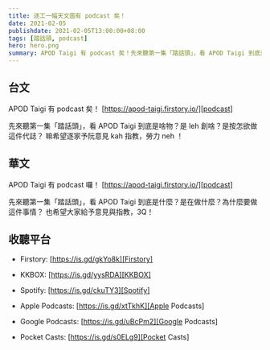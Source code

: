 ```yaml
---
title: 逐工一幅天文圖有 podcast 矣！
date: 2021-02-05
publishdate: 2021-02-05T13:00:00+08:00
tags: [踏話頭, podcast]
hero: hero.png
summary: APOD Taigi 有 podcast 矣！先來聽第一集「踏話頭」，看 APOD Taigi 到底是啥物？是 leh 創啥？是按怎欲做這件代誌？嘛希望逐家予阮意見 kah 指教，勞力 neh ！
---
```




## 台文

APOD Taigi 有 podcast 矣！
[https://apod-taigi.firstory.io/][podcast]


先來聽第一集「踏話頭」，看 APOD Taigi 到底是啥物？是 leh 創啥？是按怎欲做這件代誌？
嘛希望逐家予阮意見 kah 指教，勞力 neh ！




## 華文
APOD Taigi 有 podcast 囉！
[https://apod-taigi.firstory.io/][podcast]


先來聽第一集「踏話頭」，看 APOD Taigi 到底是什麼？是在做什麼？為什麼要做這件事情？
也希望大家給予意見與指教，3Q！




## 收聽平台

- Firstory: [https://is.gd/gkYo8k][Firstory]

- KKBOX: [https://is.gd/yysRDA][KKBOX]

- Spotify: [https://is.gd/ckuTY3][Spotify]

- Apple Podcasts: [https://is.gd/xtTkhK][Apple Podcasts]

- Google Podcasts: [https://is.gd/uBcPm2][Google Podcasts]

- Pocket Casts: [https://is.gd/s0ELg9][Pocket Casts]




[podcast]: https://apod-taigi.firstory.io/
[Firstory]: https://is.gd/gkYo8k
[KKBOX]: https://is.gd/yysRDA
[Spotify]: https://is.gd/ckuTY3
[Apple Podcasts]: https://is.gd/xtTkhK
[Google Podcasts]: https://is.gd/uBcPm2
[Pocket Casts]: https://is.gd/s0ELg9
